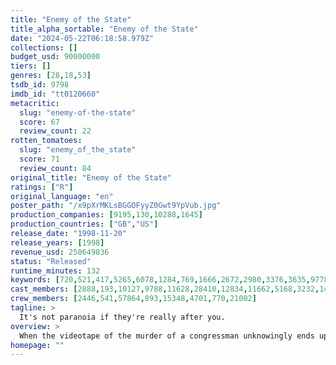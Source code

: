 ```yaml
---
title: "Enemy of the State"
title_alpha_sortable: "Enemy of the State"
date: "2024-05-22T06:18:58.979Z"
collections: []
budget_usd: 90000000
tiers: []
genres: [28,18,53]
tsdb_id: 9798
imdb_id: "tt0120660"
metacritic:
  slug: "enemy-of-the-state"
  score: 67
  review_count: 22
rotten_tomatoes:
  slug: "enemy_of_the_state"
  score: 71
  review_count: 84
original_title: "Enemy of the State"
ratings: ["R"]
original_language: "en"
poster_path: "/x9pXrMKLsBGGOFyyZ0Gwt9YpVub.jpg"
production_companies: [9195,130,10288,1645]
production_countries: ["GB","US"]
release_date: "1998-11-20"
release_years: [1998]
revenue_usd: 250649836
status: "Released"
runtime_minutes: 132
keywords: [720,521,417,5265,6078,1284,769,1666,2672,2980,3376,3635,9778,10391,10410,10909,18419,18420,180340,227411,311315,325766,325774,325852]
cast_members: [2888,193,10127,9788,11628,28410,12834,11662,5168,3232,14344,10985,1894,6474,76470,70851,6213,154883,134531,58147,974649,17917,147782,29930,52925,31511,1216752,115874,58950,13922,3197,28004,4492,4765]
crew_members: [2446,541,57864,893,15348,4701,770,21002]
tagline: >
  It's not paranoia if they're really after you.
overview: >
  When the videotape of the murder of a congressman unknowingly ends up in the hands of labor lawyer and dedicated family man Robert Clayton Dean, he is framed for the murder. With the help of the mysterious Brill, Dean attempts to throw the NSA off his trail and prove his innocence.
homepage: ""
---
```

